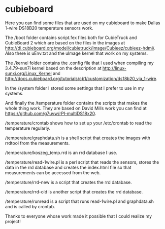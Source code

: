 # cubieboard
Here you can find some files that are used on my cubieboard to make Dallas 1-wire DS18B20 temperature sensors work.

The /boot folder contains script.fex files both for CubieTruck and CubieBoard 2 which are based on the files in the images at http://dl.cubieboard.org/model/cubietruck/Image/Cubieez/cubieez-hdmi/. Also there is uEnv.txt and the uImage kernel that work on my systems. 

The /kernel folder contains the .config file that I used when compiling my 3.4.79-sun7i kernel based on the description at http://linux-sunxi.org/Linux_Kernel and http://docs.cubieboard.org/tutorials/cb1/customization/ds18b20_via_1-wire.

In the /system folder I stored some settings that I prefer to use in my systems.

And finally the /temperature folder contains the scripts that makes the whole thing work. They are based on David Mills work you can find at https://github.com/g7uvw/rPI-multiDS18x20.

/temperature/crontab shows how to set up your /etc/crontab to read the temperature regularly.

/temperature/graphdata.sh is a shell script that creates the images with rrdtool from the measurements.

/temperature/koszeg_temp.rrd is an rrd database I use.

/temperature/read-1wire.pl is a perl script that reads the sensors, stores the data in the rrd database and creates the index.html file so that measurements can be accessed from the web.

/temperature/rrd-new is a script that creates the rrd database.

/temperature/rrd-old is another script that creates the rrd database.

/temperature/runread is a script that runs read-1wire.pl and graphdata.sh and is called by crontab.

Thanks to everyone whose work made it possible that I could realize my project!
